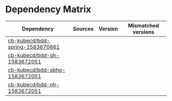 # Dependency Matrix

Dependency | Sources | Version | Mismatched versions
---------- | ------- | ------- | -------------------
[cb-kubecd/bdd-spring-1583670661](https://github.com/cb-kubecd/bdd-spring-1583670661.git) |  | []() | 
[cb-kubecd/bdd-gh-1583672051](https://github.com/cb-kubecd/bdd-gh-1583672051.git) |  | []() | 
[cb-kubecd/bdd-sbhg-1583672051](https://github.com/cb-kubecd/bdd-sbhg-1583672051.git) |  | []() | 
[cb-kubecd/bdd-nh-1583672051](https://github.com/cb-kubecd/bdd-nh-1583672051.git) |  | []() | 
